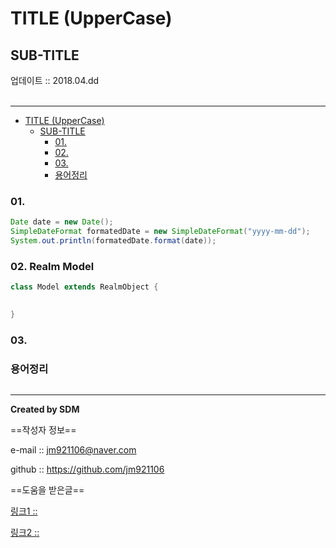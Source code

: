 # TITLE (UpperCase)
## SUB-TITLE
<div class="pull-right">  업데이트 :: 2018.04.dd </div><br>

---

<!-- @import "[TOC]" {cmd="toc" depthFrom=1 depthTo=6 orderedList=false} -->
<!-- code_chunk_output -->

* [TITLE (UpperCase)](#title-uppercase)
	* [SUB-TITLE](#sub-title)
		* [01.](#01)
		* [02.](#02)
		* [03.](#03)
		* [용어정리](#용어정리)

<!-- /code_chunk_output -->



### 01.

```java
Date date = new Date();
SimpleDateFormat formatedDate = new SimpleDateFormat("yyyy-mm-dd");
System.out.println(formatedDate.format(date));
```

### 02. Realm Model

```java
class Model extends RealmObject {
  

}
```

### 03.

### 용어정리
```

```

---

**Created by SDM**

==작성자 정보==

e-mail :: jm921106@naver.com

github :: https://github.com/jm921106

==도움을 받은글==

[링크1 :: ]()

[링크2 :: ]()
